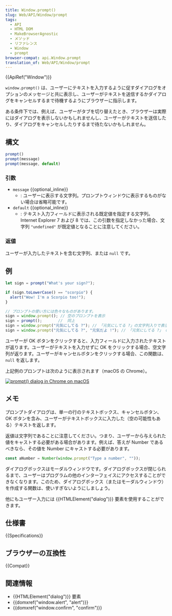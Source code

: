 ```yaml
---
title: Window.prompt()
slug: Web/API/Window/prompt
tags:
  - API
  - HTML DOM
  - MakeBrowserAgnostic
  - メソッド
  - リファレンス
  - Window
  - prompt
browser-compat: api.Window.prompt
translation_of: Web/API/Window/prompt
---
```

{{ApiRef("Window")}}

`window.prompt()` は、ユーザーにテキストを入力するように促すダイアログをオプションのメッセージと共に表示し、ユーザーがテキストを送信するかダイアログをキャンセルするまで待機するようにブラウザーに指示します。

ある条件下では、例えば、ユーザーがタブを切り替えたとき、ブラウザーは実際にはダイアログを表示しないかもしれませんし、ユーザーがテキストを送信したり、ダイアログをキャンセルしたりするまで待たないかもしれません。

## 構文

```js
prompt()
prompt(message)
prompt(message, default)
```

### 引数

- `message` {{optional_inline}}
  - : ユーザーに表示する文字列。プロンプトウィンドウに表示するものがない場合は省略可能です。
- `default` {{optional_inline}}
  - : テキスト入力フィールドに表示される既定値を指定する文字列。 Internet Explorer 7 および 8 では、この引数を指定しなかった場合、文字列 `"undefined"` が既定値となることに注意してください。

### 返値

ユーザーが入力したテキストを含む文字列、または `null` です。

## 例

```js
let sign = prompt("What's your sign?");

if (sign.toLowerCase() == "scorpio") {
  alert("Wow! I'm a Scorpio too!");
}

// プロンプトの使い方には色々なものがあります。
sign = window.prompt(); // 空のプロンプトを表示
sign = prompt();       //  同上
sign = window.prompt("元気にしてる ?"); // 「元気にしてる ?」の文字列入りで表示
sign = window.prompt("元気にしてる ?", "元気だよ !"); // 「元気にしてる ?」 の文字列入りで、入力欄の初期値に「元気だよ !」を設定して表示
```

ユーザーが OK ボタンをクリックすると、入力フィールドに入力されたテキストが返ります。ユーザーがテキストを入力せずに OK をクリックする場合、空文字列が返ります。ユーザーがキャンセルボタンをクリックする場合、この関数は、 `null` を返します。

上記例のプロンプトは次のように表示されます（macOS の Chrome）。

[![prompt() dialog in Chrome on macOS](prompt.png)](prompt.png)

## メモ

プロンプトダイアログは、単一の行のテキストボックス、キャンセルボタン、OK ボタンを含み、ユーザーがテキストボックスに入力した（空の可能性もある）テキストを返します。

返値は文字列であることに注意してください。つまり、ユーザーから与えられた値をキャストする必要がある場合があります。例えば、答えが Number であるべきなら、その値を Number にキャストする必要があります。

```js
const aNumber = Number(window.prompt("Type a number", ""));
```

ダイアログボックスはモーダルウィンドウです。ダイアログボックスが閉じられるまで、ユーザーはプログラムの他のインターフェイスにアクセスすることができなくなります。このため、ダイアログボックス（またはモーダルウィンドウ）を作成する関数は、使いすぎないようにしましょう。

他にもユーザー入力には {{HTMLElement("dialog")}} 要素を使用することができます。

## 仕様書

{{Specifications}}

## ブラウザーの互換性

{{Compat}}

## 関連情報

- {{HTMLElement("dialog")}} 要素
- {{domxref("window.alert", "alert")}}
- {{domxref("window.confirm", "confirm")}}
